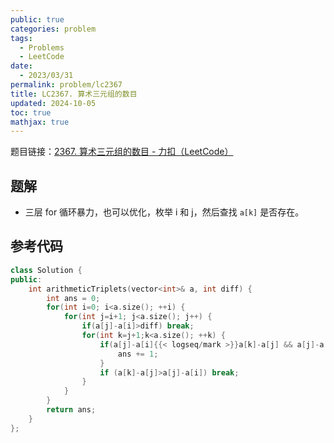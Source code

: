 ```yaml
---
public: true
categories: problem
tags:
  - Problems
  - LeetCode
date:
  - 2023/03/31
permalink: problem/lc2367
title: LC2367. 算术三元组的数目
updated: 2024-10-05
toc: true
mathjax: true
---
```


题目链接：[2367. 算术三元组的数目 - 力扣（LeetCode）](https://leetcode.cn/problems/number-of-arithmetic-triplets/)

<!--more-->

## 题解

  + 三层 for 循环暴力，也可以优化，枚举 i 和 j，然后查找 `a[k]` 是否存在。

## 参考代码

```cpp
class Solution {
public:
    int arithmeticTriplets(vector<int>& a, int diff) {
        int ans = 0;
        for(int i=0; i<a.size(); ++i) {
            for(int j=i+1; j<a.size(); j++) {
                if(a[j]-a[i]>diff) break;
                for(int k=j+1;k<a.size(); ++k) {
                    if(a[j]-a[i]{{< logseq/mark >}}a[k]-a[j] && a[j]-a[i]{{< / logseq/mark >}}diff) {
                        ans += 1;
                    }
                    if (a[k]-a[j]>a[j]-a[i]) break;
                }
            }
        }
        return ans;
    }
};
```


